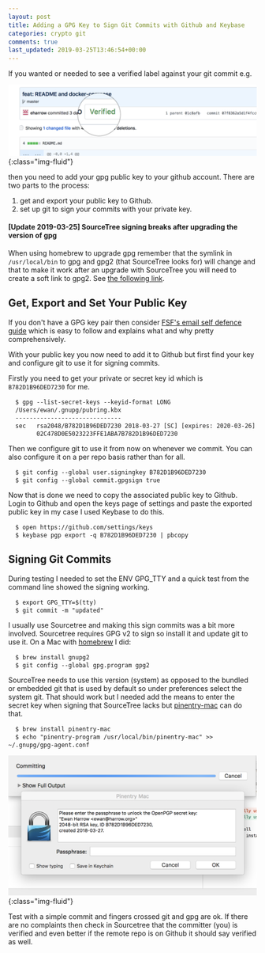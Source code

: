 ```yaml
---
layout: post
title: Adding a GPG Key to Sign Git Commits with Github and Keybase
categories: crypto git
comments: true
last_updated: 2019-03-25T13:46:54+00:00
---
```

If you wanted or needed to see a verified label against your git commit e.g.

![gpg-verified-commit screenshot](/public/images/gpg-verified-commit.png){:class="img-fluid"}

then you need to add your gpg public key to your github account.  There are two parts to the process:
1. get and export your public key to Github.
2. set up git to sign your commits with your private key.

#### [Update 2019-03-25] SourceTree signing breaks after upgrading the version of gpg
When using homebrew to upgrade gpg remember that the symlink in `/usr/local/bin` to gpg and gpg2 (that SourceTree looks for) will change and that to make it work after an upgrade with SourceTree you will need to create a soft link to gpg2.  See [ the following link](https://kevingoedecke.me/2018/06/28/setup-sourcetree-with-homebrew-gpg-invalid-gpg-path/).

## Get, Export and Set Your Public Key
If you don't have a GPG key pair then consider [FSF's email self defence guide](https://emailselfdefense.fsf.org/en/) which is easy to follow and explains what and why pretty comprehensively.

With your public key you now need to add it to Github but first find your key and configure git to use it for signing commits.

Firstly you need to get your private or secret key id which is `B782D1B96DED7230` for me.

``` terminal
  $ gpg --list-secret-keys --keyid-format LONG
  /Users/ewan/.gnupg/pubring.kbx
  ------------------------------
  sec   rsa2048/B782D1B96DED7230 2018-03-27 [SC] [expires: 2020-03-26]
        02C478D0E5023223FFE1ABA7B782D1B96DED7230
```

Then we configure git to use it from now on whenever we commit.  You can also configure it on a per repo basis rather than for all.

``` terminal
  $ git config --global user.signingkey B782D1B96DED7230
  $ git config --global commit.gpgsign true
```

Now that is done we need to copy the associated public key to Github. Login to Github and open the keys page of settings and paste the exported public key in my case I used Keybase to do this.

``` terminal
  $ open https://github.com/settings/keys
  $ keybase pgp export -q B782D1B96DED7230 | pbcopy
```

## Signing Git Commits
During testing I needed to set the ENV GPG_TTY and a quick test from the command line showed the signing working.

``` terminal
  $ export GPG_TTY=$(tty)
  $ git commit -m "updated"
```

I usually use Sourcetree and making this sign commits was a bit more involved.  Sourcetree requires GPG v2 to sign so install it and update git to use it.  On a Mac with [homebrew](https://brew.sh) I did:

``` terminal
  $ brew install gnupg2
  $ git config --global gpg.program gpg2
```

SourceTree needs to use this version (system) as opposed to the bundled or embedded git that is used by default so under preferences select the system git.  That should work but I needed add the means to enter the secret key when signing that SourceTree lacks but [pinentry-mac](https://formulae.brew.sh/formula/pinentry-mac) can do that.

``` terminal
  $ brew install pinentry-mac
  $ echo "pinentry-program /usr/local/bin/pinentry-mac" >> ~/.gnupg/gpg-agent.conf
```

![pinentry screenshot](/public/images/pinentry.png){:class="img-fluid"}

Test with a simple commit and fingers crossed git and gpg are ok.  If there are no complaints then check in Sourcetree that the committer (you) is verified and even better if the remote repo is on Github it should say verified as well.
